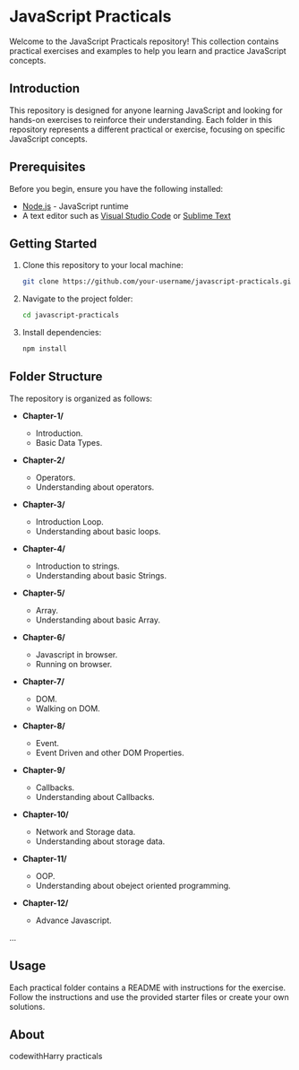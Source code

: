 # JavaScript Practicals

Welcome to the JavaScript Practicals repository! This collection contains practical exercises and examples to help you learn and practice JavaScript concepts.

## Introduction

This repository is designed for anyone learning JavaScript and looking for hands-on exercises to reinforce their understanding. Each folder in this repository represents a different practical or exercise, focusing on specific JavaScript concepts.

## Prerequisites

Before you begin, ensure you have the following installed:

- [Node.js](https://nodejs.org/) - JavaScript runtime
- A text editor such as [Visual Studio Code](https://code.visualstudio.com/) or [Sublime Text](https://www.sublimetext.com/)

## Getting Started

1. Clone this repository to your local machine:

    ```bash
    git clone https://github.com/your-username/javascript-practicals.git
    ```

2. Navigate to the project folder:

    ```bash
    cd javascript-practicals
    ```

3. Install dependencies:

    ```bash
    npm install
    ```

## Folder Structure

The repository is organized as follows:

- **Chapter-1/**
  - Introduction.
  - Basic Data Types.

- **Chapter-2/**
  - Operators.
  - Understanding about operators.

- **Chapter-3/**
  - Introduction Loop.
  - Understanding about basic loops.

- **Chapter-4/**
  - Introduction to strings.
  - Understanding about basic Strings.

- **Chapter-5/**
  - Array.
  - Understanding about basic Array.

- **Chapter-6/**
  - Javascript in browser.
  - Running on browser.

- **Chapter-7/**
  - DOM.
  - Walking on DOM.

- **Chapter-8/**
  - Event.
  - Event Driven and other DOM Properties.

- **Chapter-9/**
  - Callbacks.
  - Understanding about Callbacks.

- **Chapter-10/**
  - Network and Storage data.
  - Understanding about storage data.

- **Chapter-11/**
  - OOP.
  - Understanding about obeject oriented programming.

- **Chapter-12/**
  - Advance Javascript.

...

## Usage

Each practical folder contains a README with instructions for the exercise. Follow the instructions and use the provided starter files or create your own solutions.

## About

codewithHarry practicals

